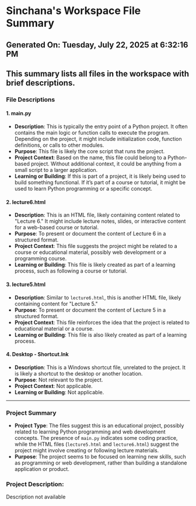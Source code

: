 # Sinchana's Workspace File Summary
## Generated On: Tuesday, July 22, 2025 at 6:32:16 PM
This summary lists all files in the workspace with brief descriptions.
---
### File Descriptions

#### 1. **main.py**
   - **Description**: This is typically the entry point of a Python project. It often contains the main logic or function calls to execute the program. Depending on the project, it might include initialization code, function definitions, or calls to other modules.
   - **Purpose**: This file is likely the core script that runs the project.
   - **Project Context**: Based on the name, this file could belong to a Python-based project. Without additional context, it could be anything from a small script to a larger application.
   - **Learning or Building**: If this is part of a project, it is likely being used to build something functional. If it’s part of a course or tutorial, it might be used to learn Python programming or a specific concept.

#### 2. **lecture6.html**
   - **Description**: This is an HTML file, likely containing content related to "Lecture 6." It might include lecture notes, slides, or interactive content for a web-based course or tutorial.
   - **Purpose**: To present or document the content of Lecture 6 in a structured format.
   - **Project Context**: This file suggests the project might be related to a course or educational material, possibly web development or a programming course.
   - **Learning or Building**: This file is likely created as part of a learning process, such as following a course or tutorial.

#### 3. **lecture5.html**
   - **Description**: Similar to `lecture6.html`, this is another HTML file, likely containing content for "Lecture 5."
   - **Purpose**: To present or document the content of Lecture 5 in a structured format.
   - **Project Context**: This file reinforces the idea that the project is related to educational material or a course.
   - **Learning or Building**: This file is also likely created as part of a learning process.

#### 4. **Desktop - Shortcut.lnk**
   - **Description**: This is a Windows shortcut file, unrelated to the project. It is likely a shortcut to the desktop or another location.
   - **Purpose**: Not relevant to the project.
   - **Project Context**: Not applicable.
   - **Learning or Building**: Not applicable.

---

### Project Summary
- **Project Type**: The files suggest this is an educational project, possibly related to learning Python programming and web development concepts. The presence of `main.py` indicates some coding practice, while the HTML files (`lecture5.html` and `lecture6.html`) suggest the project might involve creating or following lecture materials.
- **Purpose**: The project seems to be focused on learning new skills, such as programming or web development, rather than building a standalone application or product. 
### Project Description:
 Description not available
